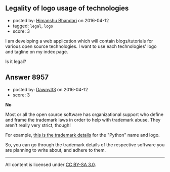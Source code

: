 ## Legality of logo usage of technologies

- posted by: [Himanshu Bhandari](https://stackexchange.com/users/3740623/himanshu-bhandari) on 2016-04-12
- tagged: `legal`, `logo`
- score: 3

I am developing a web application which will contain blogs/tutorials for various open source technologies. I want to use each technologies' logo and tagline on my index page.

Is it legal?



## Answer 8957

- posted by: [Dawny33](https://stackexchange.com/users/6444670/dawny33) on 2016-04-12
- score: 3

<p><strong>No</strong>  </p>

<p>Most or all the open source software has organizational support who define and frame the trademark laws in order to help with trademark abuse. They aren't really very strict, though!</p>

<p>For example, <a href="https://www.python.org/psf/trademarks/" rel="nofollow">this is the trademark details</a> for the "Python" name and logo.</p>

<p>So, you can go through the trademark details of the respective software you are planning to write about, and adhere to them.</p>




---

All content is licensed under [CC BY-SA 3.0](https://creativecommons.org/licenses/by-sa/3.0/).
